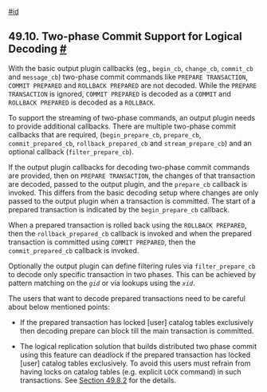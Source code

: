[#id](#LOGICALDECODING-TWO-PHASE-COMMITS)

## 49.10. Two-phase Commit Support for Logical Decoding [#](#LOGICALDECODING-TWO-PHASE-COMMITS)

With the basic output plugin callbacks (eg., `begin_cb`, `change_cb`, `commit_cb` and `message_cb`) two-phase commit commands like `PREPARE TRANSACTION`, `COMMIT PREPARED` and `ROLLBACK PREPARED` are not decoded. While the `PREPARE TRANSACTION` is ignored, `COMMIT PREPARED` is decoded as a `COMMIT` and `ROLLBACK PREPARED` is decoded as a `ROLLBACK`.

To support the streaming of two-phase commands, an output plugin needs to provide additional callbacks. There are multiple two-phase commit callbacks that are required, (`begin_prepare_cb`, `prepare_cb`, `commit_prepared_cb`, `rollback_prepared_cb` and `stream_prepare_cb`) and an optional callback (`filter_prepare_cb`).

If the output plugin callbacks for decoding two-phase commit commands are provided, then on `PREPARE TRANSACTION`, the changes of that transaction are decoded, passed to the output plugin, and the `prepare_cb` callback is invoked. This differs from the basic decoding setup where changes are only passed to the output plugin when a transaction is committed. The start of a prepared transaction is indicated by the `begin_prepare_cb` callback.

When a prepared transaction is rolled back using the `ROLLBACK PREPARED`, then the `rollback_prepared_cb` callback is invoked and when the prepared transaction is committed using `COMMIT PREPARED`, then the `commit_prepared_cb` callback is invoked.

Optionally the output plugin can define filtering rules via `filter_prepare_cb` to decode only specific transaction in two phases. This can be achieved by pattern matching on the *`gid`* or via lookups using the *`xid`*.

The users that want to decode prepared transactions need to be careful about below mentioned points:

* If the prepared transaction has locked \[user] catalog tables exclusively then decoding prepare can block till the main transaction is committed.

* The logical replication solution that builds distributed two phase commit using this feature can deadlock if the prepared transaction has locked \[user] catalog tables exclusively. To avoid this users must refrain from having locks on catalog tables (e.g. explicit `LOCK` command) in such transactions. See [Section 49.8.2](logicaldecoding-synchronous#LOGICALDECODING-SYNCHRONOUS-CAVEATS) for the details.